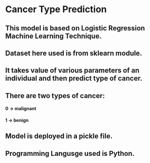 # Cancer Type Prediction

## This model is based on Logistic Regression Machine Learning Technique.
## Dataset here used is from sklearn module.
## It takes value of various parameters of an individual and then predict type of cancer.
## There are two types of cancer: 
####      0  ->   malignant
####      1  ->   benign
## Model is deployed in a pickle file.
## Programming Langusge used is Python.